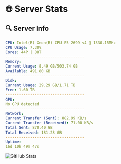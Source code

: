 # 🌐 Server Stats
## 🔍 Server Info
```yaml
CPU: Intel(R) Xeon(R) CPU E5-2699 v4 @ 1330.15MHz
CPU Usage: 7.30%
Cores: 44P | 88T
-----------------------------------
Memory:
Current Usage: 8.49 GB/503.74 GB
Available: 491.80 GB
-----------------------------------
Disk:
Current Usage: 29.29 GB/1.71 TB
Free: 1.60 TB
-----------------------------------
GPU:
No GPU detected
-----------------------------------
Network:
Current Transfer (Sent): 882.99 KB/s
Current Transfer (Received): 71.00 KB/s
Total Sent: 870.40 GB
Total Received: 181.28 GB
-----------------------------------
Uptime:
16d 10h 49m 47s
```
![GitHub Stats](https://img.shields.io/badge/Updated-2025-05-06_03:58:35-blue)